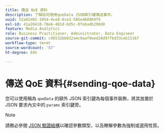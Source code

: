 ```yaml
---
title: 傳送 QoE 資料
description: 了解如何使用qoeData JSON索引鍵傳送事件。
uuid: 52a02d92-195d-4ce8-8ce3-585ed68969f9
exl-id: 41a20410-78e6-481d-bd5c-0febadb290d8
feature: Media Analytics
role: Business Practitioner, Administrator, Data Engineer
source-git-commit: c96532bb032a4c9aaf9eed28d97fbd33ceb1516f
workflow-type: tm+mt
source-wordcount: '57'
ht-degree: 84%

---
```


# 傳送 QoE 資料{#sending-qoe-data}

您可以使用稱為 `qoeData` 的額外 JSON 索引鍵為每個事件裝飾，將其放置於 JSON 要求內文中的 `params` 索引鍵旁。

>[!NOTE]
>
>請務必參閱 [JSON 驗證結構](/help/media-collection-api/mc-api-impl/mc-api-validate-reqs.md)以確認參數類型，以及瞭解參數為強制或選用性質。
